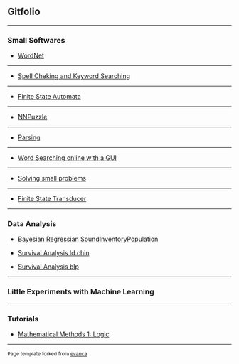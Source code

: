 ## Gitfolio

---

### Small Softwares

- [WordNet](https://github.com/JINHXu/WordNet)
<!--
<img src="images/dog_horse-graph.png?raw=true"/>
-->


---
- [Spell Cheking and Keyword Searching](https://github.com/JINHXu/spellchecker)
<!--
<img src="images/standard_trie.png?raw=true"/>
-->


---
- [Finite State Automata](https://github.com/JINHXu/FSA)
<!--
<img src="images/minimized.png?raw=true"/>
-->



---
- [NNPuzzle](https://github.com/JINHXu/NNpuzzle)
<!--
<img src="images/145px-15-puzzle_magical.svg.png?raw=true"/>
-->



---
- [Parsing](https://github.com/JINHXu/Cons2DepConv)
<!--
<img src="images/altenheim-tree-dep-auto.png?raw=true"/>
-->

---

- [Word Searching online with a GUI](https://github.com/JINHXu/WordSearcherNGUI)
<!--
<img src="images/dummy_thumbnail.jpg?raw=true"/>
-->

---
- [Solving small problems](https://github.com/JINHXu/problemsolving)


---
- [Finite State Transducer]()

---
### Data Analysis

- [Bayesian Regressian SoundInventoryPopulation](https://github.com/JINHXu/soundInventoryPopulation)

- [Survival Analysis ld.chin](https://github.com/JINHXu/ld.chin_t2e)

- [Survival Analysis blp](https://github.com/JINHXu/blp_t2e)


---


### Little Experiments with Machine Learning

---


### Tutorials

- [Mathematical Methods 1: Logic](https://github.com/JINHXu/Mathematical-Methods-I-WS1920-Tutorial.github.io)



---

<p style="font-size:11px">Page template forked from <a href="https://github.com/evanca/quick-portfolio">evanca</a></p>
<!-- Remove above link if you don't want to attibute -->
